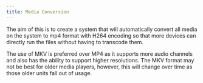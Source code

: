 ```yaml
---
title: Media Conversion
---
```


The aim of this is to create a system that will automatically convert all media on the system to mp4 format with H264 encoding so that more devices can directly run the files without having to transcode them.

The use of MKV is preferred over MP4 as it supports more audio channels and also has the ability to support higher resolutions.
The MKV format may not be best for older media players, however, this will change over time as those older units fall out of usage.
